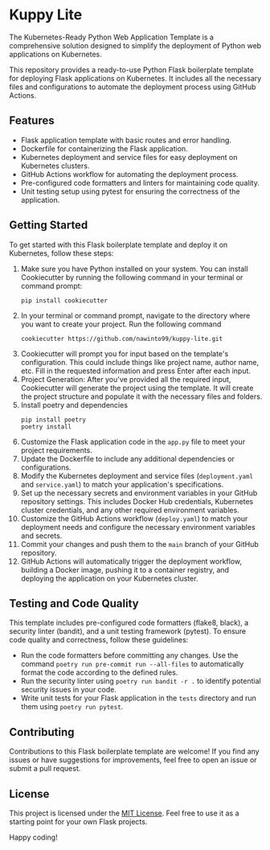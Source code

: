# Kuppy Lite
The Kubernetes-Ready Python Web Application Template is a comprehensive solution designed to simplify the deployment of Python web applications on Kubernetes.

This repository provides a ready-to-use Python Flask boilerplate template for deploying Flask applications on Kubernetes. It includes all the necessary files and configurations to automate the deployment process using GitHub Actions.

## Features

- Flask application template with basic routes and error handling.
- Dockerfile for containerizing the Flask application.
- Kubernetes deployment and service files for easy deployment on Kubernetes clusters.
- GitHub Actions workflow for automating the deployment process.
- Pre-configured code formatters and linters for maintaining code quality.
- Unit testing setup using pytest for ensuring the correctness of the application.

## Getting Started

To get started with this Flask boilerplate template and deploy it on Kubernetes, follow these steps:

1. Make sure you have Python installed on your system. You can install Cookiecutter by running the following command in your terminal or command prompt:
   ```
   pip install cookiecutter
   ```
2. In your terminal or command prompt, navigate to the directory where you want to create your project. Run the following command
   ```
   cookiecutter https://github.com/nawinto99/kuppy-lite.git
   ```
3. Cookiecutter will prompt you for input based on the template's configuration. This could include things like project name, author name, etc. Fill in the requested information and press Enter after each input.
4. Project Generation: After you've provided all the required input, Cookiecutter will generate the project using the template. It will create the project structure and populate it with the necessary files and folders.
5. Install poetry and dependencies
     ```
     pip install poetry
     poetry install
     ```
6. Customize the Flask application code in the `app.py` file to meet your project requirements.
7. Update the Dockerfile to include any additional dependencies or configurations.
8. Modify the Kubernetes deployment and service files (`deployment.yaml` and `service.yaml`) to match your application's specifications.
9. Set up the necessary secrets and environment variables in your GitHub repository settings. This includes Docker Hub credentials, Kubernetes cluster credentials, and any other required environment variables.
10. Customize the GitHub Actions workflow (`deploy.yaml`) to match your deployment needs and configure the necessary environment variables and secrets.
11. Commit your changes and push them to the `main` branch of your GitHub repository.
12. GitHub Actions will automatically trigger the deployment workflow, building a Docker image, pushing it to a container registry, and deploying the application on your Kubernetes cluster.

## Testing and Code Quality

This template includes pre-configured code formatters (flake8, black), a security linter (bandit), and a unit testing framework (pytest). To ensure code quality and correctness, follow these guidelines:

- Run the code formatters before committing any changes. Use the command `poetry run pre-commit run --all-files` to automatically format the code according to the defined rules.
- Run the security linter using `poetry run bandit -r .` to identify potential security issues in your code.
- Write unit tests for your Flask application in the `tests` directory and run them using `poetry run pytest`.

## Contributing

Contributions to this Flask boilerplate template are welcome! If you find any issues or have suggestions for improvements, feel free to open an issue or submit a pull request.

## License

This project is licensed under the [MIT License](LICENSE). Feel free to use it as a starting point for your own Flask projects.

Happy coding!
